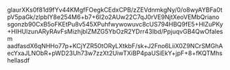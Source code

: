 glaurXKs0f81d9fYv44KMgfFOegkCEdxCPB/zZEVdnmkgNy/0/o8wyAYBFa0tpV5paGk/zlpbIY8e254M6+b7+6I2o2AUw22C7qJ0rVE9NjtXeoVEMbQriano
sgonzb90CxB5oFKEtPu8v545XPuhfwywowuvc8cUS794HBQ9fE5+HlZuPKy+HIHUlzunARyRAvFsMizhjblZMZG5YbOzR2YDrr43Ibd/PpjuqvGB4QwOfalesm 
aadfasdX6qNHHo77p+KCjYZR50tORyLXtkbF/sk+J2Fno6LiiX0Z9NCrSMGhAecYxaJLNObR+pWD23Uh73w7zzXt2UiwTXiBP4paUSiEkY+jpF+8+fKQTMhshellasdf

